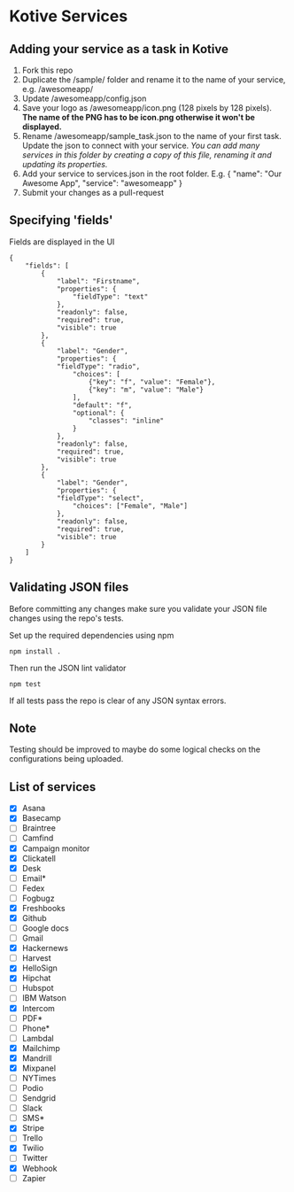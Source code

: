 Kotive Services
===============

Adding your service as a task in Kotive
---

1. Fork this repo
2. Duplicate the /sample/ folder and rename it to the name of your service, e.g. /awesomeapp/
3. Update /awesomeapp/config.json
4. Save your logo as /awesomeapp/icon.png (128 pixels by 128 pixels). __The name of the PNG has to be icon.png otherwise it won't be displayed.__
5. Rename /awesomeapp/sample_task.json to the name of your first task. Update the json to connect with your service. _You can add many services in this folder by creating a copy of this file, renaming it and updating its properties._
6. Add your service to services.json in the root folder. E.g.
    {
			"name": "Our Awesome App",
			"service": "awesomeapp"
		}
7. Submit your changes as a pull-request

Specifying 'fields'
---
Fields are displayed in the UI
```
{	
	"fields": [
		{
			"label": "Firstname",
			"properties": {
				"fieldType": "text"
			},
			"readonly": false,
			"required": true,
			"visible": true
		},
		{
			"label": "Gender",
			"properties": {
  			"fieldType": "radio",
				"choices": [
					{"key": "f", "value": "Female"},
					{"key": "m", "value": "Male"}
				],
				"default": "f",
				"optional": {
					"classes": "inline"
				}
			},
			"readonly": false,
			"required": true,
			"visible": true
		},
		{
			"label": "Gender",
			"properties": {
  			"fieldType": "select",
				"choices": ["Female", "Male"]
			},
			"readonly": false,
			"required": true,
			"visible": true
		}		
	]
}
```

Validating JSON files
---
Before committing any changes make sure you validate your JSON file changes using the repo's tests.

Set up the required dependencies using npm

	npm install .

Then run the JSON lint validator
	
	npm test

If all tests pass the repo is clear of any JSON syntax errors.

Note
----
Testing should be improved to maybe do some logical checks on the configurations being uploaded.

List of services
---
 - [x] Asana
 - [x] Basecamp
 - [ ] Braintree
 - [ ] Camfind
 - [x] Campaign monitor
 - [x] Clickatell
 - [x] Desk
 - [ ] Email*
 - [ ] Fedex
 - [ ] Fogbugz
 - [x] Freshbooks
 - [x] Github
 - [ ] Google docs
 - [ ] Gmail
 - [x] Hackernews
 - [ ] Harvest
 - [x] HelloSign
 - [x] Hipchat
 - [ ] Hubspot
 - [ ] IBM Watson
 - [x] Intercom
 - [ ] PDF*
 - [ ] Phone*
 - [ ] Lambdal
 - [x] Mailchimp
 - [x] Mandrill
 - [x] Mixpanel
 - [ ] NYTimes
 - [ ] Podio
 - [ ] Sendgrid
 - [ ] Slack
 - [ ] SMS*
 - [x] Stripe
 - [ ] Trello
 - [x] Twilio
 - [ ] Twitter
 - [x] Webhook
 - [ ] Zapier
